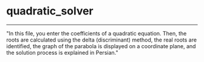 # quadratic_solver
---
"In this file, you enter the coefficients of a quadratic equation. 
Then, the roots are calculated using the delta (discriminant) method, the real roots are identified,
the graph of the parabola is displayed on a coordinate plane, and the solution process is explained in Persian."

